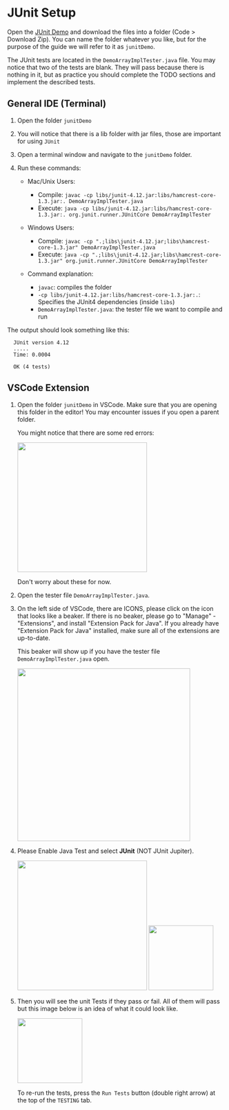 # JUnit Setup

Open the [JUnit Demo](https://github.com/Darleenie/junitDemo) and download the files into a folder (Code > Download Zip). You can name the folder whatever you like, but for the purpose of the guide we will refer to it as `junitDemo`.

The JUnit tests are located in the `DemoArrayImplTester.java` file. You may notice that two of the tests are blank. They will pass because there is nothing in it, but as practice you should complete the TODO sections and implement the described tests.

## General IDE (Terminal)

1. Open the folder `junitDemo`

2. You will notice that there is a lib folder with jar files, those are important for using `JUnit`

3. Open a terminal window and navigate to the `junitDemo` folder.

4. Run these commands:

   - Mac/Unix Users:

     - Compile: `javac -cp libs/junit-4.12.jar:libs/hamcrest-core-1.3.jar:. DemoArrayImplTester.java`
     - Execute: `java -cp libs/junit-4.12.jar:libs/hamcrest-core-1.3.jar:. org.junit.runner.JUnitCore DemoArrayImplTester`

   - Windows Users:

     - Compile: `javac -cp ".;libs\junit-4.12.jar;libs\hamcrest-core-1.3.jar" DemoArrayImplTester.java`
     - Execute: `java -cp ".;libs\junit-4.12.jar;libs\hamcrest-core-1.3.jar" org.junit.runner.JUnitCore DemoArrayImplTester`

   - Command explanation:
     - `javac`: compiles the folder
     - `-cp libs/junit-4.12.jar:libs/hamcrest-core-1.3.jar:.`: Specifies the JUnit4 dependencies (inside `libs`)
     - `DemoArrayImplTester.java`: the tester file we want to compile and run

The output should look something like this:

      JUnit version 4.12
      .....
      Time: 0.0004

      OK (4 tests)

## VSCode Extension

1. Open the folder `junitDemo` in VSCode. Make sure that you are opening this folder in the editor! You may encounter issues if you open a parent folder.

   You might notice that there are some red errors:

   <img src="https://i.imgur.com/H07YX1d.png" width=300>

   Don't worry about these for now.

2. Open the tester file `DemoArrayImplTester.java`.

3. On the left side of VSCode, there are ICONS, please click on the icon that looks like a beaker.
   If there is no beaker, please go to "Manage" - "Extensions", and install "Extension Pack for Java". If you already have "Extension Pack for Java" installed, make sure all of the extensions are up-to-date.

   This beaker will show up if you have the tester file `DemoArrayImplTester.java` open.

   <img src="https://i.imgur.com/YUvR3Ri.png" height=400>

4. Please Enable Java Test and select **JUnit** (NOT JUnit Jupiter).

   <img src="https://i.imgur.com/pRW5Qfn.png" height=300>

   <img src="https://i.imgur.com/7Q4TFxv.png" height=150>

5. Then you will see the unit Tests if they pass or fail. All of them will pass but this image below is an idea of what it could look like.

   <img src="https://i.imgur.com/TlqHEtF.png" height=150>

   To re-run the tests, press the `Run Tests` button (double right arrow) at the top of the `TESTING` tab.
